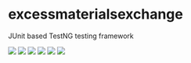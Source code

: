 # excessmaterialsexchange
 
JUnit based TestNG testing framework

<img src="https://img.shields.io/badge/Framework-TestNG%206.14-red"> <img src="https://img.shields.io/badge/JUnit-Version%203.8-green"> <img src="https://img.shields.io/badge/Language-Java-orange"> <img src="https://img.shields.io/badge/Extent%20Report-Version%204-Blue"> <img src="https://img.shields.io/github/last-commit/tarangqa/excessmaterialsexchange"> <img src="https://img.shields.io/github/commit-activity/y/tarangqa/excessmaterialsexchange">   